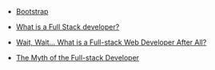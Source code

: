 * [Bootstrap](https://getbootstrap.com/)

* [What is a Full Stack developer?](https://www.laurencegellert.com/2012/08/what-is-a-full-stack-developer/)
* [Wait, Wait… What is a Full-stack Web Developer After All?](https://edward-designer.com/web/full-stack-web-developer/)
* [The Myth of the Full-stack Developer](https://www.andyshora.com/full-stack-developers.html)